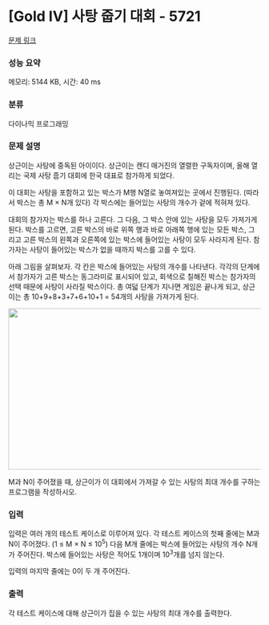 # [Gold IV] 사탕 줍기 대회 - 5721 

[문제 링크](https://www.acmicpc.net/problem/5721) 

### 성능 요약

메모리: 5144 KB, 시간: 40 ms

### 분류

다이나믹 프로그래밍

### 문제 설명

<p>상근이는 사탕에 중독된 아이이다. 상근이는 캔디 매거진의 열렬한 구독자이며, 올해 열리는 국제 사탕 줍기 대회에 한국 대표로 참가하게 되었다.</p>

<p>이 대회는 사탕을 포함하고 있는 박스가 M행 N열로 놓여져있는 곳에서 진행된다. (따라서 박스는 총 M × N개 있다) 각 박스에는 들어있는 사탕의 개수가 겉에 적혀져 있다.</p>

<p>대회의 참가자는 박스를 하나 고른다. 그 다음, 그 박스 안에 있는 사탕을 모두 가져가게 된다. 박스를 고르면, 고른 박스의 바로 위쪽 행과 바로 아래쪽 행에 있는 모든 박스, 그리고 고른 박스의 왼쪽과 오른쪽에 있는 박스에 들어있는 사탕이 모두 사라지게 된다. 참가자는 사탕이 들어있는 박스가 없을 때까지 박스를 고를 수 있다.</p>

<p>아래 그림을 살펴보자. 각 칸은 박스에 들어있는 사탕의 개수를 나타낸다. 각각의 단계에서 참가자가 고른 박스는 동그라미로 표시되어 있고, 회색으로 칠해진 박스는 참가자의 선택 때문에 사탕이 사라질 박스이다. 총 여덟 단계가 지나면 게임은 끝나게 되고, 상근이는 총 10+9+8+3+7+6+10+1 = 54개의 사탕을 가져가게 된다.</p>

<p><img alt="" src="https://www.acmicpc.net/upload/images/candy.png" style="height:322px; width:633px"></p>

<p>M과 N이 주어졌을 때, 상근이가 이 대회에서 가져갈 수 있는 사탕의 최대 개수를 구하는 프로그램을 작성하시오. </p>

### 입력 

 <p>입력은 여러 개의 테스트 케이스로 이루어져 있다. 각 테스트 케이스의 첫째 줄에는 M과 N이 주어졌다. (1 ≤ M × N ≤ 10<sup>5</sup>) 다음 M개 줄에는 박스에 들어있는 사탕의 개수 N개가 주어진다. 박스에 들어있는 사탕은 적어도 1개이며 10<sup>3</sup>개를 넘지 않는다.</p>

<p>입력의 마지막 줄에는 0이 두 개 주어진다.</p>

### 출력 

 <p>각 테스트 케이스에 대해 상근이가 집을 수 있는 사탕의 최대 개수를 출력한다.</p>

